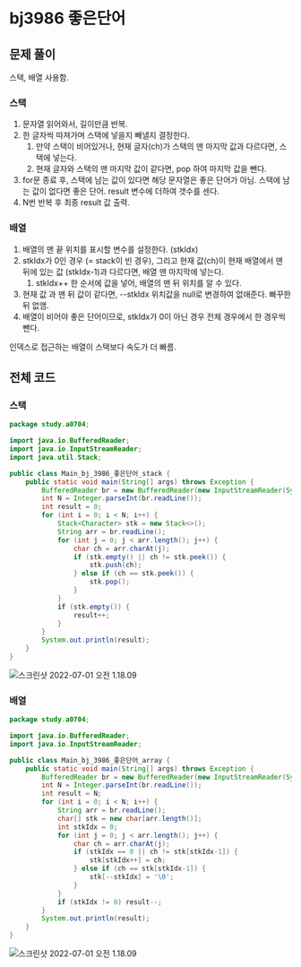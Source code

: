 # bj3986 좋은단어

## 문제 풀이

스택, 배열 사용함.

### 스택

1. 문자열 읽어와서, 길이만큼 반복.
2. 한 글자씩 따져가며 스택에 넣을지 빼낼지 결정한다. 
   1. 만약 스택이 비어있거나, 현재 글자(ch)가 스택의 맨 마지막 값과 다르다면, 스택에 넣는다.
   2. 현재 글자와 스택의 맨 마지막 값이 같다면, pop 하여 마지막 값을 뺀다. 
3. for문 종료 후, 스택에 남는 값이 있다면 해당 문자열은 좋은 단어가 아님. 스택에 남는 값이 없다면 좋은 단어. result 변수에 더하여 갯수를 센다.
4. N번 반복 후 최종 result 값 출력.

### 배열

1. 배열의 맨 끝 위치를 표시할 변수를 설정한다. (stkIdx)
2. stkIdx가 0인 경우 (= stack이 빈 경우), 그리고 현재 값(ch)이 현재 배열에서 맨 뒤에 있는 값 (stkIdx-1)과 다르다면, 배열 맨 마지막에 넣는다.
   1. stkIdx++ 한 순서에 값을 넣어, 배열의 맨 뒤 위치를 알 수 있다.
3. 현재 값 과 맨 뒤 값이 같다면, --stkIdx 위치값을 null로 변경하여 없애준다. 빠꾸한 뒤 없앰.
4. 배열이 비어야 좋은 단어이므로, stkIdx가 0이 아닌 경우 전체 경우에서 한 경우씩 뺀다.



인덱스로 접근하는 배열이 스택보다 속도가 더 빠름. 



## 전체 코드

### 스택

```java
package study.a0704;

import java.io.BufferedReader;
import java.io.InputStreamReader;
import java.util.Stack;

public class Main_bj_3986_좋은단어_stack {
    public static void main(String[] args) throws Exception {
        BufferedReader br = new BufferedReader(new InputStreamReader(System.in));
        int N = Integer.parseInt(br.readLine());
        int result = 0;
        for (int i = 0; i < N; i++) {
            Stack<Character> stk = new Stack<>();
            String arr = br.readLine();
            for (int j = 0; j < arr.length(); j++) {
                char ch = arr.charAt(j);
                if (stk.empty() || ch != stk.peek()) {
                    stk.push(ch);
                } else if (ch == stk.peek()) {
                    stk.pop();
                }
            }
            if (stk.empty()) {
                result++;
            }
        }
        System.out.println(result);
    }
}
```

![스크린샷 2022-07-01 오전 1.18.09](http://drive.google.com/uc?export=view&id=1oww1BCI3SEetDTsb_w6_3Oj2x8PimAJ4)

### 배열

```java
package study.a0704;

import java.io.BufferedReader;
import java.io.InputStreamReader;

public class Main_bj_3986_좋은단어_array {
    public static void main(String[] args) throws Exception {
        BufferedReader br = new BufferedReader(new InputStreamReader(System.in));
        int N = Integer.parseInt(br.readLine());
        int result = N;
        for (int i = 0; i < N; i++) {
            String arr = br.readLine();
            char[] stk = new char[arr.length()];
            int stkIdx = 0;
            for (int j = 0; j < arr.length(); j++) {
                char ch = arr.charAt(j);
                if (stkIdx == 0 || ch != stk[stkIdx-1]) {
                    stk[stkIdx++] = ch;
                } else if (ch == stk[stkIdx-1]) {
                    stk[--stkIdx] = '\0';
                }
            }
            if (stkIdx != 0) result--;
        }
        System.out.println(result);
    }
}
```

![스크린샷 2022-07-01 오전 1.18.09](http://drive.google.com/uc?export=view&id=1otw05sSGrhUVERtxQaoo1qrYBimSdDis)